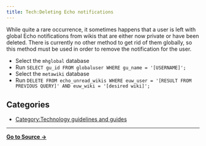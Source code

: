 ```yaml
---
title: Tech:Deleting Echo notifications
---
```


While quite a rare occurrence, it sometimes happens that a user is left with global Echo notifications from wikis that are either now private or have been deleted. There is currently no other method to get rid of them globally, so this method must be used in order to remove the notification for the user.

* Select the `mhglobal` database
* Run `SELECT gu_id FROM globaluser WHERE gu_name = '[USERNAME]';`
* Select the `metawiki` database
* Run `DELETE FROM echo_unread_wikis WHERE euw_user = '[RESULT FROM PREVIOUS QUERY]' AND euw_wiki = '[desired wiki]';`

## Categories

* [Category:Technology guidelines and guides](https://meta.miraheze.org/wiki/Category:Technology_guidelines_and_guides)



----
**[Go to Source &rarr;](https://meta.miraheze.org/wiki/Tech:Deleting_Echo_notifications)**